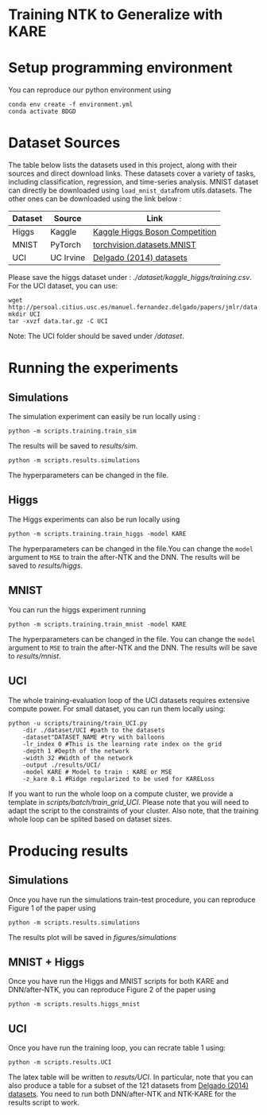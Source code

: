 # Training NTK to Generalize with KARE

# Setup programming environment

You can reproduce our python environment using 

```
conda env create -f environment.yml
conda activate BDGD
```


# Dataset Sources

The table below lists the datasets used in this project, along with their sources and direct download links. These datasets cover a variety of tasks, including classification, regression, and time-series analysis. MNIST dataset can directly be downloaded using ```load_mnist_data```from utils.datasets. The other ones can be downloaded using the link below :

| Dataset            | Source      | Link                                                                                          |
|--------------------|-------------|----------------------------------------------------------------------------------------------|
| Higgs              | Kaggle      | [Kaggle Higgs Boson Competition](https://www.kaggle.com/competitions/higgs-boson/data)        |
| MNIST              | PyTorch     | [torchvision.datasets.MNIST](https://pytorch.org/vision/main/_modules/torchvision/datasets/mnist.html#MNIST) |
| UCI                | UC Irvine   | [Delgado (2014) datasets](http://persoal.citius.usc.es/manuel.fernandez.delgado/papers/jmlr)  |

Please save the higgs dataset under : *./dataset/kaggle_higgs/training.csv*. For the UCI dataset, you can use:

```
wget http://persoal.citius.usc.es/manuel.fernandez.delgado/papers/jmlr/data.tar.gz
mkdir UCI
tar -xvzf data.tar.gz -C UCI
```

Note: The UCI folder should be saved under */dataset*.

# Running the experiments

## Simulations
The simulation experiment can easily be run locally using :

```
python -m scripts.training.train_sim
```

The results will be saved to *results/sim*.

```
python -m scripts.results.simulations
```

The hyperparameters can be changed in the file.

## Higgs
The Higgs experiments can also be run locally using

```
python -m scripts.training.train_higgs -model KARE
```

The hyperparameters can be changed in the file.You can change the ```model``` argument to ```MSE``` to train the after-NTK and the DNN. The results will be saved to *results/higgs*.

## MNIST
You can run the higgs experiment running 

```
python -m scripts.training.train_mnist -model KARE
```

The hyperparameters can be changed in the file. You can change the ```model``` argument to ```MSE``` to train the after-NTK and the DNN. The results will be save to *results/mnist*.

## UCI 
The whole training-evaluation loop of the UCI datasets requires extensive compute power. For small dataset, you can run them locally using:

```
python -u scripts/training/train_UCI.py
    -dir ./dataset/UCI #path to the datasets
    -dataset"DATASET_NAME #try with balloons
    -lr_index 0 #This is the learning rate index on the grid
    -depth 1 #Depth of the network
    -width 32 #Width of the network
    -output ./results/UCI/
    -model KARE # Model to train : KARE or MSE
    -z_kare 0.1 #Ridge regularized to be used for KARELoss
```

If you want to run the whole loop on a compute cluster, we provide a template in *scripts/batch/train_grid_UCI*. Please note that you will need to adapt the script to the constraints of your cluster. Also note, that the training whole loop can be splited based on dataset sizes.

# Producing results
## Simulations

Once you have run the simulations train-test procedure, you can reproduce Figure 1 of the paper using 

```
python -m scripts.results.simulations
```

The results plot will be saved in *figures/simulations*

## MNIST + Higgs
Once you have run the Higgs and MNIST scripts for both KARE and DNN/after-NTK, you can reproduce Figure 2 of the paper using

```
python -m scripts.results.higgs_mnist
```

## UCI

Once you have run the training loop, you can recrate table 1 using:

```
python -m scripts.results.UCI
```

The latex table will be written to *resuts/UCI*. In particular, note that you can also produce a table for a subset of the 121 datasets from [Delgado (2014) datasets](http://persoal.citius.usc.es/manuel.fernandez.delgado/papers/jmlr). You need to run both DNN/after-NTK and NTK-KARE for the results script to work.
